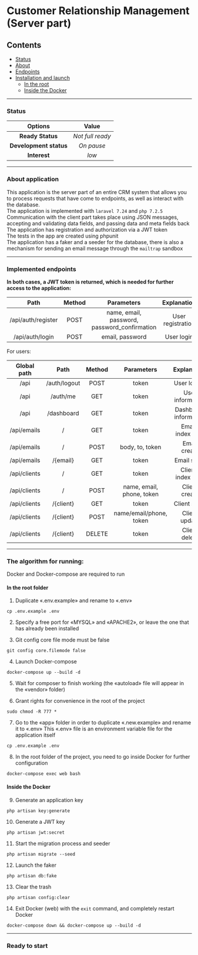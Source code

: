 # Customer Relationship Management (Server part)

## Contents

* [Status](#status)
* [About](#about)
* [Endpoints](#endpoints)
* [Installation and launch](#installation)
    * [In the root](#root)
    * [Inside the Docker](#docker)

<hr>

### Status <a name="status"></a>

|        Options         |      Value       |
|:----------------------:|:----------------:|
|    **Ready Status**    | _Not full ready_ |
| **Development status** |    _On pause_    |
|      **Interest**      |      _low_       |

<hr>

### About application <a name="about"></a>

This application is the server part of an entire CRM system that allows you to process requests that have come to
endpoints, as well as interact with the database.<br>
The application is implemented with ```laravel 7.24``` and ```php 7.2.5```<br>
Communication with the client part takes place using JSON messages, accepting and validating data fields, and passing
data and meta fields back<br>
The application has registration and authorization via a JWT token<br>
The tests in the app are created using phpunit <br>
The application has a faker and a seeder for the database, there is also a mechanism for sending an email message
through the ```mailtrap``` sandbox
<hr>

### Implemented endpoints <a name="endpoints"></a>

**In both cases, a JWT token is returned, which is needed for further access to the application:**

|        Path        | Method |                  Parameters                  |    Explanation    |
|:------------------:|:------:|:--------------------------------------------:|:-----------------:|
| /api/auth/register |  POST  | name, email, password, password_confirmation | User registration |
|  /api/auth/login   |  POST  |               email, password                |    User login     |

For users:

| Global path  |     Path     | Method |        Parameters         |      Explanation      |
|:------------:|:------------:|:------:|:-------------------------:|:---------------------:|
|     /api     | /auth/logout |  POST  |           token           |      User logout      |
|     /api     |   /auth/me   |  GET   |           token           |   User information    |
|     /api     |  /dashboard  |  GET   |           token           | Dashboard information |
| /api/emails  |      /       |  GET   |           token           |  Emails index (list)  |
| /api/emails  |      /       |  POST  |      body, to, token      |     Email create      |
| /api/emails  |   /{email}   |  GET   |           token           |      Email show       |
| /api/clients |      /       |  GET   |           token           | Clients index (list)  |
| /api/clients |      /       |  POST  | name, email, phone, token |     Client create     |
| /api/clients |  /{client}   |  GET   |           token           |      Client show      |
| /api/clients |  /{client}   |  POST  |  name/email/phone, token  |     Client update     |
| /api/clients |  /{client}   | DELETE |           token           |     Client delete     |

<hr>

### The algorithm for running: <a name="installation"></a>

Docker and Docker-compose are required to run

#### In the root folder <a name="root"></a>

1. Duplicate «.env.example» and rename to «.env»

```
cp .env.example .env
```

2. Specify a free port for «MYSQL» and «APACHE2», or leave the one that has already been installed

3. Git config core file mode must be false

```
git config core.filemode false
```

4. Launch Docker-compose

```
docker-compose up --build -d
```

5. Wait for composer to finish working (the «autoload» file will appear in the «vendor» folder)

6. Grant rights for convenience in the root of the project

```
sudo chmod -R 777 *
```

7. Go to the «app» folder in order to duplicate «.new.example» and rename it to «.env» This «.env» file is an
   environment variable file for the application itself

```
cp .env.example .env
```

8. In the root folder of the project, you need to go inside Docker for further configuration

```
docker-compose exec web bash
```

#### Inside the Docker <a name="docker"></a>

9. Generate an application key

```
php artisan key:generate
```

10. Generate a JWT key

```
php artisan jwt:secret
```

11. Start the migration process and seeder

```
php artisan migrate --seed
```

12. Launch the faker

```
php artisan db:fake
```

13. Clear the trash

```
php artisan config:clear
```

14. Exit Docker (web) with the
    ```exit``` command, and completely restart Docker

```
docker-compose down && docker-compose up --build -d
```

<hr>

### Ready to start
